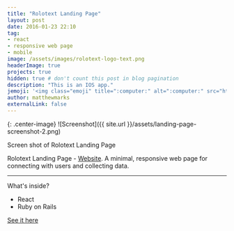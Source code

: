 ```yaml
---
title: "Rolotext Landing Page"
layout: post
date: 2016-01-23 22:10
tag:
- react
- responsive web page
- mobile
image: /assets/images/rolotext-logo-text.png
headerImage: true
projects: true
hidden: true # don't count this post in blog pagination
description: "This is an IOS app."
jemoji: '<img class="emoji" title=":computer:" alt=":computer:" src="https://assets.github.com/images/icons/emoji/unicode/1f5a5.png" height="20" width="20" align="absmiddle">'
author: matthewmarks
externalLink: false
---
```


{: .center-image}
![Screenshot]({{ site.url }}/assets/landing-page-screenshot-2.png)
<figcaption class="caption" >Screen shot of Rolotext Landing Page</figcaption>




Rolotext Landing Page - [Website][1].  A minimal, responsive web page for connecting with users and collecting data.



---

What's inside?

- React
- Ruby on Rails


[See it here][1]

[1]: http://www.rolotext.io